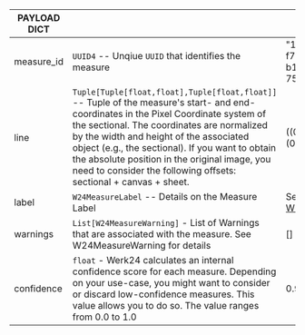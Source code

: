 
| PAYLOAD DICT      |                                                      | Example                                       |
| ------------------| -----------------------------------------------------|---------------------------------------------- |
| measure_id        | `UUID4` -- Unqiue `UUID` that identifies the measure     | "15012f90-f755-48cf-b121-7542e88b9ec8"        |
| line              | `Tuple[Tuple[float,float],Tuple[float,float]]` -- Tuple of the measure's start- and end-coordinates in the Pixel Coordinate system of the sectional. The coordinates are normalized by the width and height of the associated object (e.g., the sectional). If you want to obtain the absolute position in the original image, you need to consider the following offsets: sectional + canvas + sheet. | ((0.1,0.5),(0.2,0.5)) |
| label             | `W24MeasureLabel` -- Details on the Measure Label    | See [W24MeasureLabel](./models/w24measure_label)                         |
| warnings          | `List[W24MeasureWarning]` - List of Warnings that are associated with the measure. See W24MeasureWarning for details | [] |
| confidence        | `float` - Werk24 calculates an internal confidence score for each measure. Depending on your use-case, you might want to consider or discard low-confidence measures. This value allows you to do so. The value ranges from 0.0 to 1.0 | 0.93 |